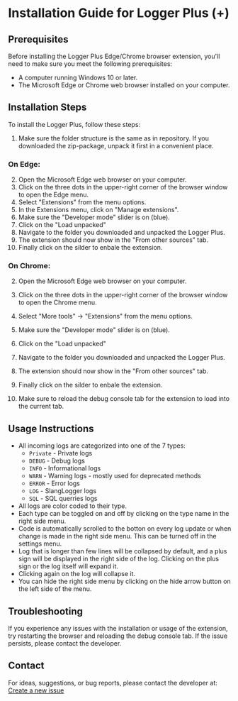# Installation Guide for Logger Plus (+) 

## Prerequisites

Before installing the Logger Plus Edge/Chrome browser extension, you'll need to make sure you meet the following prerequisites:

- A computer running Windows 10 or later.
- The Microsoft Edge or Chrome web browser installed on your computer.

## Installation Steps

To install the Logger Plus, follow these steps:

1. Make sure the folder structure is the same as in repository. If you downloaded the zip-package, unpack it first in a convenient place.

### On Edge:

2. Open the Microsoft Edge web browser on your computer.
3. Click on the three dots in the upper-right corner of the browser window to open the Edge menu.
4. Select "Extensions" from the menu options.
5. In the Extensions menu, click on "Manage extensions".
6. Make sure the "Developer mode" slider is on (blue).
7. Click on the "Load unpacked"
8. Navigate to the folder you downloaded and unpacked the Logger Plus.
9. The extension should now show in the "From other sources" tab.
10. Finally click on the silder to enbale the extension.

### On Chrome:

2. Open the Microsoft Edge web browser on your computer.
3. Click on the three dots in the upper-right corner of the browser window to open the Chrome menu.
4. Select "More tools" -> "Extensions" from the menu options.
5. Make sure the "Developer mode" slider is on (blue).
6. Click on the "Load unpacked"
7. Navigate to the folder you downloaded and unpacked the Logger Plus.
8. The extension should now show in the "From other sources" tab.
9. Finally click on the silder to enbale the extension.

11. Make sure to reload the debug console tab for the extension to load into the current tab.

## Usage Instructions

- All incoming logs are categorized into one of the 7 types:
    - `Private` - Private logs
    - `DEBUG` - Debug logs
    - `INFO` - Informational logs
    - `WARN` - Warning logs - mostly used for deprecated methods
    - `ERROR` - Error logs
    - `LOG` - SlangLogger logs
    - `SQL` - SQL querries logs
- All logs are color coded to their type.
- Each type can be toggled on and off by clicking on the type name in the right side menu.
- Code is automatically scrolled to the botton on every log update or when change is made in the right side menu. This can be turned off in the settings menu.
- Log that is longer than few lines will be collapsed by default, and a plus sign will be displayed in the right side of the log. Clicking on the plus sign or the log itself will expand it.
- Clicking again on the log will collapse it.
- You can hide the right side menu by clicking on the hide arrow button on the left side of the menu.


## Troubleshooting

If you experience any issues with the installation or usage of the extension, try restarting the browser and reloading the debug console tab. If the issue persists, please contact the developer.

## Contact

For ideas, suggestions, or bug reports, please contact the developer at: [Create a new issue](https://github.com/romulusmap/loggerPlus/issues/new)
